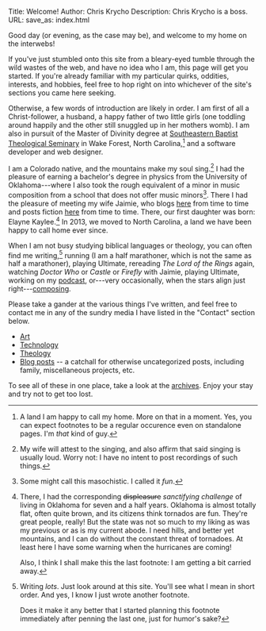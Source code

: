 Title: Welcome!
Author: Chris Krycho
Description: Chris Krycho is a boss.
URL:
save_as: index.html

Good day (or evening, as the case may be), and welcome to my home on the
interwebs!

If you've just stumbled onto this site from a bleary-eyed tumble through the
wild wastes of the web, and have no idea who I am, this page will get you
started. If you're already familiar with my particular quirks, oddities,
interests, and hobbies, feel free to hop right on into whichever of the site's
sections you came here seeking.

Otherwise, a few words of introduction are likely in order. I am first of all a
Christ-follower, a husband, a happy father of two little girls (one toddling
around happily and the other still snuggled up in her mothers womb). I am also
in pursuit of the Master of Divinity degree at [Southeastern Baptist Theological
Seminary](http://www.sebts.edu/) in Wake Forest, North Carolina,[^nc] and a
software developer and web designer.

I am a Colorado native, and the mountains make my soul sing.[^sing] I had the
pleasure of earning a bachelor's degree in physics from the University of
Oklahoma---where I also took the rough equivalent of a minor in music
composition from a school that does not offer music minors[^minor]. There I had
the pleasure of meeting my wife Jaimie, who blogs [here][jaimie] from time to
time and posts fiction [here][fiction] from time to time. There, our first
daughter was born: Elayne Kaylee.[^ok] In 2013, we moved to North Carolina, a
land we have been happy to call home ever since.

When I am not busy studying biblical languages or theology, you can often find
me writing,[^writing] running (I am a half marathoner, which is not the same as
half a marathoner), playing Ultimate, rereading _The Lord of the Rings_ again,
watching _Doctor Who_ or _Castle_ or _Firefly_ with Jaimie, playing Ultimate,
working on my [podcast][ws],  or---very occasionally, when the stars align just
right---[composing][soundcloud].

Please take a gander at the various things I've written, and feel free to
contact me in any of the sundry media I have listed in the "Contact" section
below.

- [Art](/art/)
- [Technology](/tech/)
- [Theology](/theology/)
- [Blog posts](/blog/) -- a catchall for otherwise uncategorized posts,
  including family, miscellaneous projects, etc.

To see all of these in one place, take a look at the [archives](/archives/).
Enjoy your stay and try not to get too lost.

[jaimie]: http://jaimiedawn.blogspot.com
[fiction]: http://jaimiekrycho.com
[ws]: http://www.winningslowly.org/
[soundcloud]: https://soundcloud.com/chriskrycho

[^nc]: A land I am happy to call my home. More on that in a moment. Yes, you can
    expect footnotes to be a regular occurence even on standalone pages. I'm
    *that* kind of guy.

[^sing]: My wife will attest to the singing, and also affirm that said singing
    is usually loud. Worry not: I have no intent to post recordings of such
    things.

[^minor]: Some might call this masochistic. I called it *fun*.

[^ok]: There, I had the corresponding <del>displeasure</del> *sanctifying
    challenge* of living in Oklahoma for seven and a half years. Oklahoma is
    almost totally flat, often quite brown, and its citizens think tornados are
    fun. They're great people, really! But the state was not so much to my
    liking as was my previous or as is my current abode. I need hills, and
    better yet mountains, and I can do without the constant threat of tornadoes.
    At least here I have some warning when the hurricanes are coming!

    Also, I think I shall make this the last footnote: I am getting a bit
    carried away.

[^writing]: Writing *lots*. Just look around at this site. You'll see what I
    mean in short order. And yes, I know I just wrote another footnote.

    Does it make it any better that I started planning this footnote immediately
    after penning the last one, just for humor's sake?
